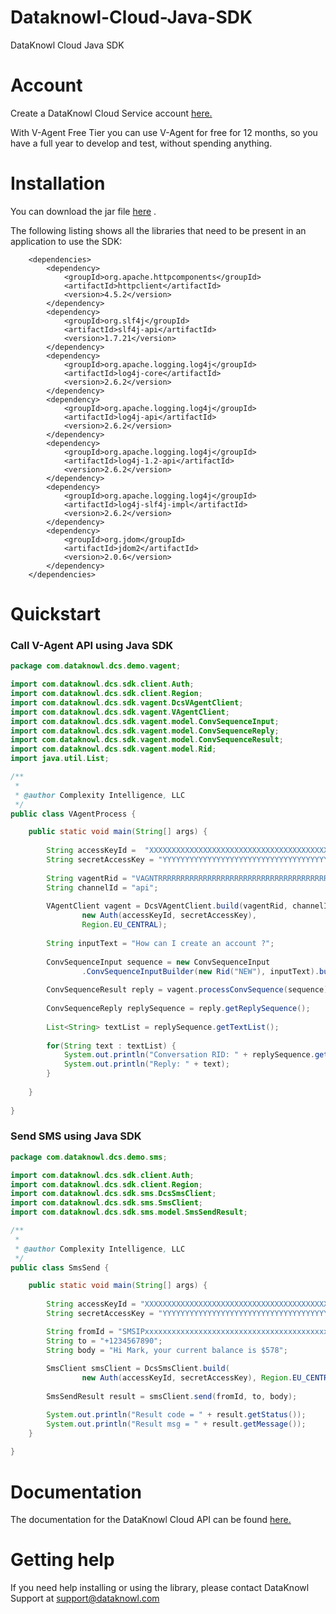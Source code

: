 # Dataknowl-Cloud-Java-SDK

DataKnowl Cloud Java SDK

# Account

Create a DataKnowl Cloud Service account [here.](https://cloud.dataknowl.com)

With V-Agent Free Tier you can use V-Agent for free for 12 months, so you have a full year to develop and test, without spending anything. 

# Installation

You can download the jar file [here](https://cdn.dataknowl.cloud/sdk/java/0.7/dataknowl-cloud-java-0.7.jar) .

The following listing shows all the libraries that need to be present in an application to use the SDK:
```
    <dependencies>
        <dependency>
            <groupId>org.apache.httpcomponents</groupId>
            <artifactId>httpclient</artifactId>
            <version>4.5.2</version>
        </dependency>
        <dependency>
            <groupId>org.slf4j</groupId>
            <artifactId>slf4j-api</artifactId>
            <version>1.7.21</version>
        </dependency>
        <dependency>
            <groupId>org.apache.logging.log4j</groupId>
            <artifactId>log4j-core</artifactId>
            <version>2.6.2</version>
        </dependency>
        <dependency>
            <groupId>org.apache.logging.log4j</groupId>
            <artifactId>log4j-api</artifactId>
            <version>2.6.2</version>
        </dependency>
        <dependency>
            <groupId>org.apache.logging.log4j</groupId>
            <artifactId>log4j-1.2-api</artifactId>
            <version>2.6.2</version>
        </dependency>
        <dependency>
            <groupId>org.apache.logging.log4j</groupId>
            <artifactId>log4j-slf4j-impl</artifactId>
            <version>2.6.2</version>
        </dependency>        
        <dependency>
            <groupId>org.jdom</groupId>
            <artifactId>jdom2</artifactId>
            <version>2.0.6</version>
        </dependency>
    </dependencies>
```



# Quickstart

### Call V-Agent API using Java SDK
```java
package com.dataknowl.dcs.demo.vagent;

import com.dataknowl.dcs.sdk.client.Auth;
import com.dataknowl.dcs.sdk.client.Region;
import com.dataknowl.dcs.sdk.vagent.DcsVAgentClient;
import com.dataknowl.dcs.sdk.vagent.VAgentClient;
import com.dataknowl.dcs.sdk.vagent.model.ConvSequenceInput;
import com.dataknowl.dcs.sdk.vagent.model.ConvSequenceReply;
import com.dataknowl.dcs.sdk.vagent.model.ConvSequenceResult;
import com.dataknowl.dcs.sdk.vagent.model.Rid;
import java.util.List;

/**
 *
 * @author Complexity Intelligence, LLC
 */
public class VAgentProcess {

    public static void main(String[] args) {
        
        String accessKeyId =  "XXXXXXXXXXXXXXXXXXXXXXXXXXXXXXXXXXXXXXXXXXXXXXXXXXXXXXXXXXXXXXXX";
        String secretAccessKey = "YYYYYYYYYYYYYYYYYYYYYYYYYYYYYYYYYYYYYYYYYYYYYYYYYYYYYYYYYYYYYYYY";
        
        String vagentRid = "VAGNTRRRRRRRRRRRRRRRRRRRRRRRRRRRRRRRRRRRRRRRRRRRR";
        String channelId = "api";
        
        VAgentClient vagent = DcsVAgentClient.build(vagentRid, channelId,
                new Auth(accessKeyId, secretAccessKey),
                Region.EU_CENTRAL);
        
        String inputText = "How can I create an account ?";
        
        ConvSequenceInput sequence = new ConvSequenceInput
                .ConvSequenceInputBuilder(new Rid("NEW"), inputText).build();
        
        ConvSequenceResult reply = vagent.processConvSequence(sequence);
        
        ConvSequenceReply replySequence = reply.getReplySequence();
        
        List<String> textList = replySequence.getTextList();
        
        for(String text : textList) {
            System.out.println("Conversation RID: " + replySequence.getRid().get());
            System.out.println("Reply: " + text);
        }
        
    }
    
}
```

### Send SMS using Java SDK
```java
package com.dataknowl.dcs.demo.sms;

import com.dataknowl.dcs.sdk.client.Auth;
import com.dataknowl.dcs.sdk.client.Region;
import com.dataknowl.dcs.sdk.sms.DcsSmsClient;
import com.dataknowl.dcs.sdk.sms.SmsClient;
import com.dataknowl.dcs.sdk.sms.model.SmsSendResult;

/**
 *
 * @author Complexity Intelligence, LLC
 */
public class SmsSend {

    public static void main(String[] args) {
        
        String accessKeyId = "XXXXXXXXXXXXXXXXXXXXXXXXXXXXXXXXXXXXXXXXXXXXXXXXXXXXXXXXXXXXXXXX";
        String secretAccessKey = "YYYYYYYYYYYYYYYYYYYYYYYYYYYYYYYYYYYYYYYYYYYYYYYYYYYYYYYYYYYYYYYY";

        String fromId = "SMSIPxxxxxxxxxxxxxxxxxxxxxxxxxxxxxxxxxxxxxxxxxxxxxxxxxxxxxxxxxxxxxxxx";
        String to = "+1234567890";
        String body = "Hi Mark, your current balance is $578";
        
        SmsClient smsClient = DcsSmsClient.build(
                new Auth(accessKeyId, secretAccessKey), Region.EU_CENTRAL);
        
        SmsSendResult result = smsClient.send(fromId, to, body);

        System.out.println("Result code = " + result.getStatus());
        System.out.println("Result msg = " + result.getMessage());
    }
    
}
```

# Documentation

The documentation for the DataKnowl Cloud API can be found [here.](http://kb.cloud.dataknowl.com/en/homepage)

# Getting help

If you need help installing or using the library, please contact DataKnowl Support at support@dataknowl.com
